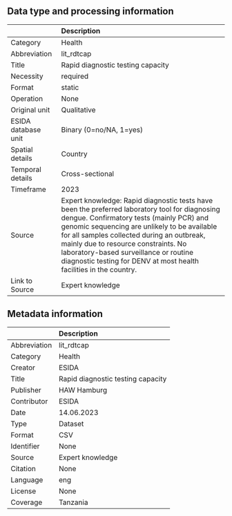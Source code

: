 ## Data type and processing information 

|                     | Description                                                                                                                                                                                                                                                                                                                                                                                     |
|:--------------------|:------------------------------------------------------------------------------------------------------------------------------------------------------------------------------------------------------------------------------------------------------------------------------------------------------------------------------------------------------------------------------------------------|
| Category            | Health                                                                                                                                                                                                                                                                                                                                                                                          |
| Abbreviation        | lit_rdtcap                                                                                                                                                                                                                                                                                                                                                                                      |
| Title               | Rapid diagnostic testing capacity                                                                                                                                                                                                                                                                                                                                                               |
| Necessity           | required                                                                                                                                                                                                                                                                                                                                                                                        |
| Format              | static                                                                                                                                                                                                                                                                                                                                                                                          |
| Operation           | None                                                                                                                                                                                                                                                                                                                                                                                            |
| Original unit       | Qualitative                                                                                                                                                                                                                                                                                                                                                                                     |
| ESIDA database unit | Binary (0=no/NA, 1=yes)                                                                                                                                                                                                                                                                                                                                                                         |
| Spatial details     | Country                                                                                                                                                                                                                                                                                                                                                                                         |
| Temporal details    | Cross-sectional                                                                                                                                                                                                                                                                                                                                                                                 |
| Timeframe           | 2023                                                                                                                                                                                                                                                                                                                                                                                            |
| Source              | Expert knowledge: Rapid diagnostic tests have been the preferred laboratory tool for diagnosing dengue. Confirmatory tests (mainly PCR) and genomic sequencing are unlikely to be available for all samples collected during an outbreak, mainly due to resource constraints. No laboratory-based surveillance or routine diagnostic testing for DENV at most health facilities in the country. |
| Link to Source      | Expert knowledge                                                                                                                                                                                                                                                                                                                                                                                |

## Metadata information 

|              | Description                       |
|:-------------|:----------------------------------|
| Abbreviation | lit_rdtcap                        |
| Category     | Health                            |
| Creator      | ESIDA                             |
| Title        | Rapid diagnostic testing capacity |
| Publisher    | HAW Hamburg                       |
| Contributor  | ESIDA                             |
| Date         | 14.06.2023                        |
| Type         | Dataset                           |
| Format       | CSV                               |
| Identifier   | None                              |
| Source       | Expert knowledge                  |
| Citation     | None                              |
| Language     | eng                               |
| License      | None                              |
| Coverage     | Tanzania                          |